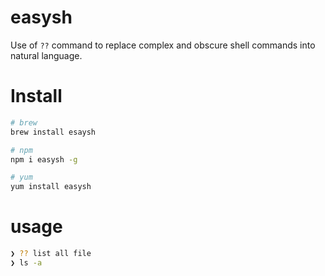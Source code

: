 # easysh
Use of  `??` command to replace complex and obscure shell commands into natural language.

# Install

```sh
# brew
brew install esaysh
```

```sh
# npm 
npm i easysh -g
```

```sh
# yum
yum install easysh
```

# usage
```sh
❯ ?? list all file
❯ ls -a
```
